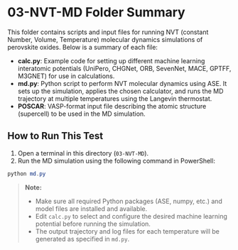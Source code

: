 # 03-NVT-MD Folder Summary

This folder contains scripts and input files for running NVT (constant Number, Volume, Temperature) molecular dynamics simulations of perovskite oxides. Below is a summary of each file:

- **calc.py**: Example code for setting up different machine learning interatomic potentials (UniPero, CHGNet, ORB, SevenNet, MACE, GPTFF, M3GNET) for use in calculations.
- **md.py**: Python script to perform NVT molecular dynamics using ASE. It sets up the simulation, applies the chosen calculator, and runs the MD trajectory at multiple temperatures using the Langevin thermostat.
- **POSCAR**: VASP-format input file describing the atomic structure (supercell) to be used in the MD simulation.

## How to Run This Test

1. Open a terminal in this directory (`03-NVT-MD`).
2. Run the MD simulation using the following command in PowerShell:

```powershell
python md.py
```

> **Note:**
> - Make sure all required Python packages (ASE, numpy, etc.) and model files are installed and available.
> - Edit `calc.py` to select and configure the desired machine learning potential before running the simulation.
> - The output trajectory and log files for each temperature will be generated as specified in `md.py`.
